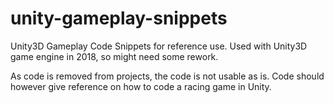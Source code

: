 # unity-gameplay-snippets
Unity3D Gameplay Code Snippets for reference use. Used with Unity3D game engine in 2018, so might need some rework.

As code is removed from projects, the code is not usable as is. Code should however give reference on how to code a racing game in Unity.
